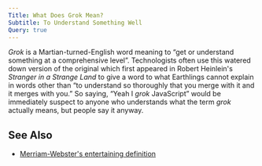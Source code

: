 ```yaml
---
Title: What Does Grok Mean?
Subtitle: To Understand Something Well
Query: true
---
```


*Grok* is a Martian-turned-English word meaning to “get or understand something at a comprehensive level”. Technologists often use this watered down version of the original which first appeared in Robert Heinlein's *Stranger in a Strange Land* to give a word to what Earthlings cannot explain in words other than “to understand so thoroughly that you merge with it and it merges with you.” So saying, “Yeah I *grok* JavaScript” would be immediately suspect to anyone who understands what the term *grok* actually means, but people say it anyway.

## See Also

* [Merriam-Webster's entertaining definition](https://www.merriam-webster.com/dictionary/grok)  

